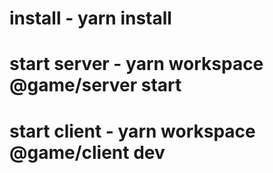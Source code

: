 # install - yarn install
# start server - yarn workspace @game/server start
# start client - yarn workspace @game/client dev

